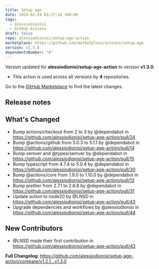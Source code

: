 ```yaml
---
title: Setup age
date: 2024-02-24 03:27:14 +00:00
tags:
  - alessiodionisi
  - GitHub Actions
draft: false
repo: alessiodionisi/setup-age-action
marketplace: https://github.com/marketplace/actions/setup-age
version: v1.3.0
dependentsNumber: "4"
---
```



Version updated for **alessiodionisi/setup-age-action** to version **v1.3.0**.
- This action is used across all versions by **4** repositories.

Go to the [GitHub Marketplace](https://github.com/marketplace/actions/setup-age) to find the latest changes.

## Release notes

## What's Changed
* Bump actions/checkout from 2 to 3 by @dependabot in https://github.com/alessiodionisi/setup-age-action/pull/24
* Bump @actions/github from 5.0.3 to 5.1.1 by @dependabot in https://github.com/alessiodionisi/setup-age-action/pull/14
* Bump semver and @types/semver by @dependabot in https://github.com/alessiodionisi/setup-age-action/pull/15
* Bump typescript from 4.7.4 to 5.0.4 by @dependabot in https://github.com/alessiodionisi/setup-age-action/pull/30
* Bump @actions/core from 1.9.0 to 1.10.0 by @dependabot in https://github.com/alessiodionisi/setup-age-action/pull/13
* Bump prettier from 2.7.1 to 2.8.8 by @dependabot in https://github.com/alessiodionisi/setup-age-action/pull/31
* Update action to node20 by @LNSD in https://github.com/alessiodionisi/setup-age-action/pull/43
* Upgrade dependencies and workflows by @alessiodionisi in https://github.com/alessiodionisi/setup-age-action/pull/44

## New Contributors
* @LNSD made their first contribution in https://github.com/alessiodionisi/setup-age-action/pull/43

**Full Changelog**: https://github.com/alessiodionisi/setup-age-action/compare/v1.2.1...v1.3.0

